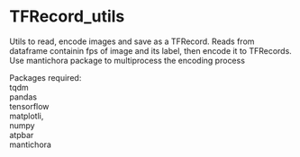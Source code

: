 # TFRecord_utils
Utils to read, encode images and save as a TFRecord.
Reads from dataframe containin fps of image and its label, then encode it to TFRecords.
Use mantichora package to multiprocess the encoding process

Packages required:<br>
tqdm<br>
pandas<br>
tensorflow<br>
matplotli,<br>
numpy<br>
atpbar<br>
mantichora<br>
